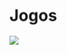 # Jogos
 <img src="https://cdn.jsdelivr.net/gh/devicons/devicon/icons/python/python-original.svg" />
          
